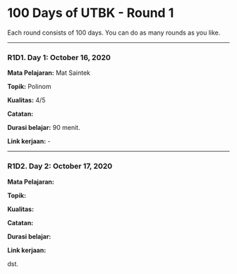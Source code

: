 # 100 Days of UTBK - Round 1
Each round consists of 100 days. You can do as many rounds as you like.

<hr>

### R1D1. Day 1: October 16, 2020

**Mata Pelajaran:** Mat Saintek

**Topik:** Polinom

**Kualitas:** 4/5

**Catatan:** 

**Durasi belajar:** 90 menit.

**Link kerjaan:** -

<hr>

### R1D2. Day 2: October 17, 2020

**Mata Pelajaran:** 

**Topik:** 

**Kualitas:**

**Catatan:** 

**Durasi belajar:** 

**Link kerjaan:** 

dst.
